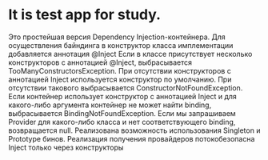 # It is test app for study.
Это простейшая версия Dependency Injection-контейнера.
Для осуществления байндинга в конструктор класса имплементации добавляется аннотация @Inject
Если в классе присутствует несколько конструкторов с аннотацией @Inject, выбрасывается
TooManyConstructorsException.
При отсутствии конструкторов с аннотацией Inject используется конструктор по умолчанию. При
отсутствии такового выбрасывается ConstructorNotFoundException.
Если контейнер использует конструктор с аннотацией Inject и для какого-либо аргумента контейнер
не может найти binding, выбрасывается BindingNotFoundException.
Если мы запрашиваем Provider для какого-либо класса и нет cоответствующего binding,
возвращается null.
Реализована возможность использования Singleton и Prototype бинов.
Реализация получения провайдеров потокобезопасна
Inject только через конструкторы
